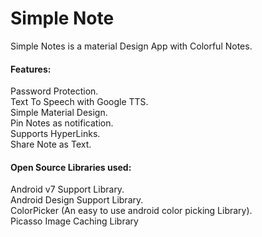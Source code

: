 # Simple Note
Simple Notes is a material Design App with Colorful Notes.
<br>
<H4>Features:</H4>
Password Protection.<br>
Text To Speech with Google TTS.<br>
Simple Material Design.<br>
Pin Notes as notification.<br>
Supports HyperLinks.<br>
Share Note as Text.<br>

<H4>Open Source Libraries used:</H4>
Android v7 Support Library.<br>
Android Design Support Library.<br>
ColorPicker (An easy to use android color picking Library).<br>
Picasso Image Caching Library<br>
